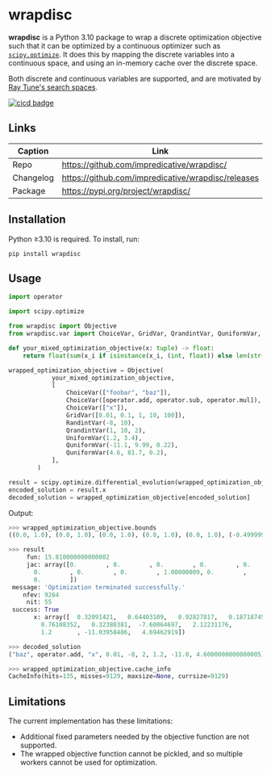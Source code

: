 # wrapdisc
**wrapdisc** is a Python 3.10 package to wrap a discrete optimization objective such that it can be optimized by a continuous optimizer such as [`scipy.optimize`](https://docs.scipy.org/doc/scipy/reference/optimize.html).
It does this by mapping the discrete variables into a continuous space, and using an in-memory cache over the discrete space.

Both discrete and continuous variables are supported, and are motivated by [Ray Tune's search spaces](https://docs.ray.io/en/latest/tune/key-concepts.html#search-spaces).

[![cicd badge](https://github.com/impredicative/wrapdisc/workflows/cicd/badge.svg?branch=master)](https://github.com/impredicative/wrapdisc/actions?query=workflow%3Acicd+branch%3Amaster)

## Links
| Caption   | Link                                               |
|-----------|----------------------------------------------------|
| Repo      | https://github.com/impredicative/wrapdisc/         |
| Changelog | https://github.com/impredicative/wrapdisc/releases |
| Package   | https://pypi.org/project/wrapdisc/                 |

## Installation
Python ≥3.10 is required. To install, run:

    pip install wrapdisc

## Usage
```python
import operator

import scipy.optimize

from wrapdisc import Objective
from wrapdisc.var import ChoiceVar, GridVar, QrandintVar, QuniformVar, RandintVar, UniformVar

def your_mixed_optimization_objective(x: tuple) -> float:
    return float(sum(x_i if isinstance(x_i, (int, float)) else len(str(x_i)) for x_i in x))

wrapped_optimization_objective = Objective(
            your_mixed_optimization_objective,
            [
                ChoiceVar(["foobar", "baz"]),
                ChoiceVar([operator.add, operator.sub, operator.mul]),
                ChoiceVar(["x"]),
                GridVar([0.01, 0.1, 1, 10, 100]),
                RandintVar(-8, 10),
                QrandintVar(1, 10, 2),
                UniformVar(1.2, 3.4),
                QuniformVar(-11.1, 9.99, 0.22),
                QuniformVar(4.6, 81.7, 0.2),
            ],
        )

result = scipy.optimize.differential_evolution(wrapped_optimization_objective, wrapped_optimization_objective.bounds, seed=0)
encoded_solution = result.x
decoded_solution = wrapped_optimization_objective[encoded_solution]
```

Output:
```python
>>> wrapped_optimization_objective.bounds
((0.0, 1.0), (0.0, 1.0), (0.0, 1.0), (0.0, 1.0), (0.0, 1.0), (-0.49999999999999994, 4.499999999999999), (-8.499999999999998, 10.499999999999998), (1.0000000000000002, 10.999999999999998), (1.2, 3.4), (-11.109999999999998, 10.009999999999998), (4.500000000000001, 81.69999999999999))

>>> result
     fun: 15.810000000000002
     jac: array([0.        , 0.        , 0.        , 0.        , 0.        ,
       0.        , 0.        , 0.        , 1.00000009, 0.        ,
       0.        ])
 message: 'Optimization terminated successfully.'
    nfev: 9264
     nit: 55
 success: True
       x: array([  0.32091421,   0.64403109,   0.92827817,   0.18718745,
         0.76108352,   0.32380381,  -7.60064697,   2.12231176,
         1.2       , -11.03958486,   4.69462919])

>>> decoded_solution
("baz", operator.add, "x", 0.01, -8, 2, 1.2, -11.0, 4.6000000000000005)

>>> wrapped_optimization_objective.cache_info
CacheInfo(hits=135, misses=9129, maxsize=None, currsize=9129)
```

## Limitations
The current implementation has these limitations:
* Additional fixed parameters needed by the objective function are not supported.
* The wrapped objective function cannot be pickled, and so multiple workers cannot be used for optimization.
